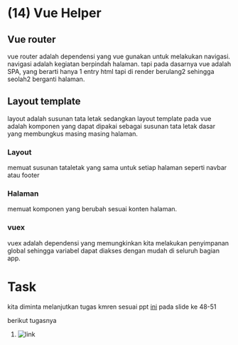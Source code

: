 # (14) Vue Helper

## Vue router

vue router adalah dependensi yang vue gunakan untuk melakukan navigasi.
navigasi adalah kegiatan berpindah halaman. tapi pada dasarnya vue adalah SPA, yang berarti hanya 1 entry html tapi di render berulang2 sehingga seolah2 berganti halaman.

## Layout template

layout adalah susunan tata letak sedangkan layout template pada vue adalah komponen yang dapat dipakai sebagai susunan tata letak dasar yang membungkus masing masing halaman.

### Layout

memuat susunan tataletak yang sama untuk setiap halaman seperti navbar atau footer

### Halaman

memuat komponen yang berubah sesuai konten halaman.

### vuex

vuex adalah dependensi yang memungkinkan kita melakukan penyimpanan global sehingga variabel dapat diakses dengan mudah di seluruh bagian app.

# Task

kita diminta melanjutkan tugas kmren sesuai ppt [ini](https://docs.google.com/presentation/d/1vIg9QGpVCP-5p7dXrPikuk2OuxAThkV0eYn8NfKZNWM/edit) pada slide ke 48-51

berikut tugasnya

1. ![link](praktikum/)
